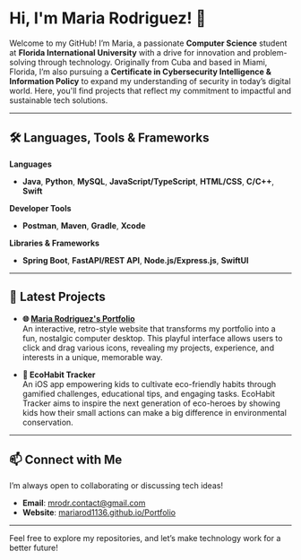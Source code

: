 # Hi, I'm Maria Rodriguez! 👋

Welcome to my GitHub! I’m Maria, a passionate **Computer Science** student at **Florida International University** with a drive for innovation and problem-solving through technology. Originally from Cuba and based in Miami, Florida, I’m also pursuing a **Certificate in Cybersecurity Intelligence & Information Policy** to expand my understanding of security in today’s digital world. Here, you'll find projects that reflect my commitment to impactful and sustainable tech solutions.

---

## 🛠️ Languages, Tools & Frameworks

**Languages**  
- **Java**, **Python**, **MySQL**, **JavaScript/TypeScript**, **HTML/CSS**, **C/C++**, **Swift**

**Developer Tools**  
- **Postman**, **Maven**, **Gradle**, **Xcode**

**Libraries & Frameworks**  
- **Spring Boot**, **FastAPI/REST API**, **Node.js/Express.js**, **SwiftUI**

---

## 🚀 Latest Projects

- **🌐 [Maria Rodriguez's Portfolio](https://mariarod1136.github.io/Portfolio/)**  
  An interactive, retro-style website that transforms my portfolio into a fun, nostalgic computer desktop. This playful interface allows users to click and drag various icons, revealing my projects, experience, and interests in a unique, memorable way.

- **🌱 EcoHabit Tracker**  
  An iOS app empowering kids to cultivate eco-friendly habits through gamified challenges, educational tips, and engaging tasks. EcoHabit Tracker aims to inspire the next generation of eco-heroes by showing kids how their small actions can make a big difference in environmental conservation.

---

## 📫 Connect with Me

I’m always open to collaborating or discussing tech ideas!

- **Email**: [mrodr.contact@gmail.com](mailto:mrodr.contact@gmail.com)
- **Website**: [mariarod1136.github.io/Portfolio](https://mariarod1136.github.io/Portfolio/)

---

Feel free to explore my repositories, and let’s make technology work for a better future!
